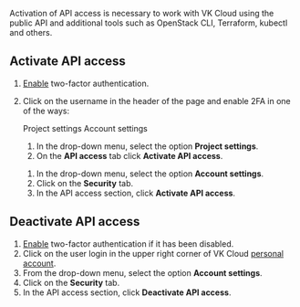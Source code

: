 Activation of API access is necessary to work with VK Cloud using the public API and additional tools such as OpenStack CLI, Terraform, kubectl and others.

## Activate API access

1. [Enable](/en/base/account/instructions/account-manage/manage-2fa/) two-factor authentication.
1. Click on the username in the header of the page and enable 2FA in one of the ways:

      <tabs>
      <tablist>
      <tab>Project settings</tab>
      <tab>Account settings</tab>
      </tablist>
      <tabpanel>

      1. In the drop-down menu, select the option **Project settings**.
      1. On the **API access** tab click **Activate API access**.

      </tabpanel>
      <tabpanel>

      1. In the drop-down menu, select the option **Account settings**.
      1. Click on the **Security** tab.
      1. In the API access section, click **Activate API access**.

      </tabpanel>
      </tabs>

## Deactivate API access

1. [Enable](/en/base/account/instructions/account-manage/manage-2fa/) two-factor authentication if it has been disabled.
1. Click on the user login in the upper right corner of VK Cloud [personal account](https://msk.cloud.vk.com/app/).
1. From the drop-down menu, select the option **Account settings**.
1. Click on the **Security** tab.
1. In the API access section, click **Deactivate API access**.
